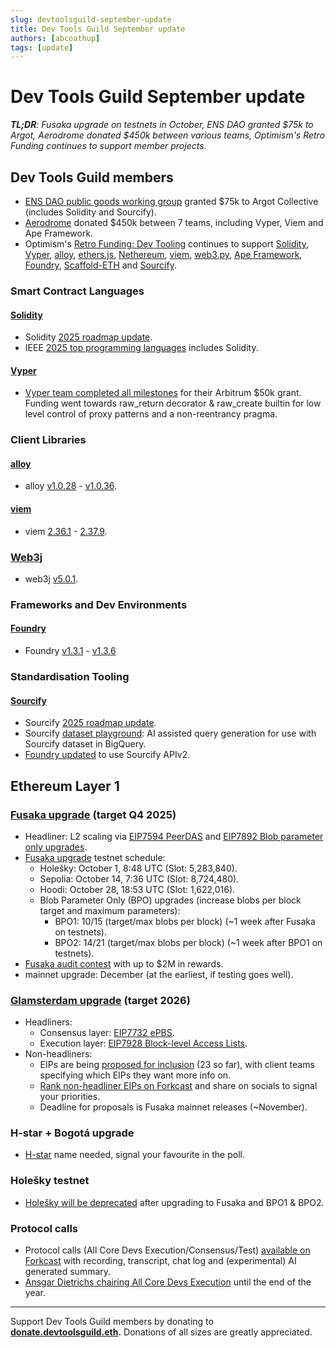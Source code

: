 ```yaml
---
slug: devtoolsguild-september-update
title: Dev Tools Guild September update
authors: [abcoathup]
tags: [update]
---
```


# Dev Tools Guild September update

_**TL;DR**: Fusaka upgrade on testnets in October, ENS DAO granted $75k to Argot, Aerodrome donated $450k between various teams, Optimism's Retro Funding continues to support member projects._

<!-- truncate -->

## Dev Tools Guild members

* [ENS DAO public goods working group](https://discuss.ens.domains/t/ens-public-goods-working-group-funding-argot/21443) granted $75k to Argot Collective (includes Solidity and Sourcify).
* [Aerodrome](https://x.com/AerodromeFi/status/1962963079551156714) donated $450k between 7 teams, including Vyper, Viem and Ape Framework.
* Optimism's [Retro Funding: Dev Tooling](https://atlas.optimism.io/missions/retro-funding-dev-tooling) continues to support [Solidity](https://atlas.optimism.io/project/0xcc8d03e014e121d10602eeff729b755d5dc6a317df0d6302c8a9d3b5424aaba8), [Vyper](https://atlas.optimism.io/project/0x9ca1f7b0e0d10d3bd2619e51a54f2e4175e029c87a2944cf1ebc89164ba77ea0), [alloy](https://atlas.optimism.io/project/0x56ce7cbc27852a8d8ef5869dc9033a215c8893f799468f61527dacb9f92be790), [ethers.js](https://atlas.optimism.io/project/0xa3d07f453f70d844196d89d79848aa2e70a0bd8b38bf0f493cba1547bb3bca5e), [Nethereum](https://atlas.optimism.io/project/0x4a5e771af86cf1938056b43cddbf0018dca1376d578f631f7449fe10ac4958ed), [viem](https://atlas.optimism.io/project/0x6bd057da522918a4675396313ae33a2f2788a1ceeb3bd7ae228015e3eb317a7d), [web3.py](https://atlas.optimism.io/project/0xebe03c3d6d33cad60124b9b05ef6e2ff056293a1de3c5fa51dfbb90c86c14bf7), [Ape Framework](https://atlas.optimism.io/project/0xa0b16714baef75d97ec07fd48eaf42e79df92fe2a3c2d725d2388ede587ea54c), [Foundry](https://atlas.optimism.io/project/0x4562c0630907577f433cad78c7e2cc03349d918b6c14ef982f11a2678f5999ad), [Scaffold-ETH](https://atlas.optimism.io/project/0x154a42e5ca88d7c2732fda74d6eb611057fc88dbe6f0ff3aae7b89c2cd1666ab) and [Sourcify](https://atlas.optimism.io/project/0x51cda5996ef1a2ccd8fcf4ee5792337695599454c83eb1218c3ad4388dcb5bf5).

### Smart Contract Languages
#### [Solidity](https://soliditylang.org/) 
* Solidity [2025 roadmap update](https://www.argot.org/blog/2025-roadmap-update#solidity).
* IEEE [2025 top programming languages](https://spectrum.ieee.org/top-programming-languages-2025) includes Solidity.

#### [Vyper](https://vyperlang.org/)
* [Vyper team completed all milestones](https://x.com/vyperlang/status/1968142163008794961) for their Arbitrum $50k grant.  Funding went towards raw_return decorator & raw_create builtin for low level control of proxy patterns and a non-reentrancy pragma. 

### Client Libraries
#### [alloy](https://alloy.rs/)
* alloy [v1.0.28](https://github.com/alloy-rs/alloy/releases/tag/v1.0.28) - [v1.0.36](https://github.com/alloy-rs/alloy/releases/tag/v1.0.36).

#### [viem](https://viem.sh/)
* viem [2.36.1](https://github.com/wevm/viem/releases/tag/viem%402.36.1) - [2.37.9](https://github.com/wevm/viem/releases/tag/viem%402.37.9).

### [Web3j](https://docs.web3j.io/)
* web3j [v5.0.1](https://github.com/LFDT-web3j/web3j/releases/tag/v5.0.1).

### Frameworks and Dev Environments
#### [Foundry](https://getfoundry.sh/)
* Foundry [v1.3.1](https://github.com/foundry-rs/foundry/releases/tag/v1.3.1) - [v1.3.6](https://github.com/foundry-rs/foundry/releases/tag/v1.3.6) 

### Standardisation Tooling
#### [Sourcify](https://sourcify.dev/)
* Sourcify [2025 roadmap update](https://www.argot.org/blog/2025-roadmap-update#sourcify).
* Sourcify [dataset playground](https://sourcify.dev/#/dataset-playground): AI assisted query generation for use with Sourcify dataset in BigQuery.
* [Foundry updated](https://x.com/kaanuzdogan/status/1963505296505978910) to use Sourcify APIv2.

## Ethereum Layer 1

### [Fusaka upgrade](https://forkcast.org/upgrade/fusaka) (target Q4 2025)

* Headliner: L2 scaling via [EIP7594 PeerDAS](https://forkcast.org/upgrade/fusaka#eip-7594) and [EIP7892 Blob parameter only upgrades](https://forkcast.org/upgrade/fusaka#eip-7892).
* [Fusaka upgrade](https://blog.ethereum.org/2025/09/26/fusaka-testnet-announcement) testnet schedule:
  * Holešky: October 1, 8:48 UTC (Slot: 5,283,840).
  * Sepolia: October 14, 7:36 UTC (Slot: 8,724,480).
  * Hoodi: October 28, 18:53 UTC (Slot: 1,622,016).
  * Blob Parameter Only (BPO) upgrades (increase blobs per block target and maximum parameters):
    * BPO1: 10/15 (target/max blobs per block) (~1 week after Fusaka on testnets).
    * BPO2: 14/21 (target/max blobs per block) (~1 week after BPO1 on testnets).
* [Fusaka audit contest](https://blog.ethereum.org/2025/09/15/fusaka-audit-content) with up to $2M in rewards.
* mainnet upgrade: December (at the earliest, if testing goes well).    

### [Glamsterdam upgrade](https://forkcast.org/upgrade/glamsterdam) (target 2026)

* Headliners: 
  * Consensus layer: [EIP7732 ePBS](https://forkcast.org/upgrade/glamsterdam#eip-7732).
  * Execution layer: [EIP7928 Block-level Access Lists](https://forkcast.org/upgrade/glamsterdam#eip-7928).
* Non-headliners:
  * EIPs are being [proposed for inclusion](https://forkcast.org/upgrade/glamsterdam#proposed-for-inclusion) (23 so far), with client teams specifying which EIPs they want more info on.
  * [Rank non-headliner EIPs on Forkcast](https://forkcast.org/rank) and share on socials to signal your priorities. 
  * Deadline for proposals is Fusaka mainnet releases (~November). 

### H-star + Bogotá upgrade
* [H-star](https://ethereum-magicians.org/t/h-star-name-for-consensus-layer-upgrade-after-glamsterdam/24298) name needed, signal your favourite in the poll.

### Holešky testnet
* [Holešky will be deprecated](https://blog.ethereum.org/2025/09/01/holesky-shutdown-announcement) after upgrading to Fusaka and BPO1 & BPO2.

### Protocol calls
* Protocol calls (All Core Devs Execution/Consensus/Test) [available on Forkcast](https://forkcast.org/calls/) with recording, transcript, chat log and (experimental) AI generated summary.
* [Ansgar Dietrichs chairing All Core Devs Execution](https://x.com/TimBeiko/status/1965047756386644270) until the end of the year.

---

Support Dev Tools Guild members by donating to **[donate.devtoolsguild.eth](https://devtoolsguild.xyz/donate).**  Donations of all sizes are greatly appreciated.  




